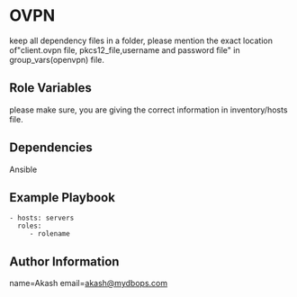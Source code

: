OVPN
=========

   keep all dependency files in a folder,
please mention the exact location of"client.ovpn file,
pkcs12_file,username and password file" in group_vars(openvpn) file.

Role Variables
--------------

please make sure, you are giving the correct information in inventory/hosts file.

Dependencies
------------

Ansible

Example Playbook
----------------

    - hosts: servers
      roles:
         - rolename

Author Information
------------------

   name=Akash
   email=akash@mydbops.com
